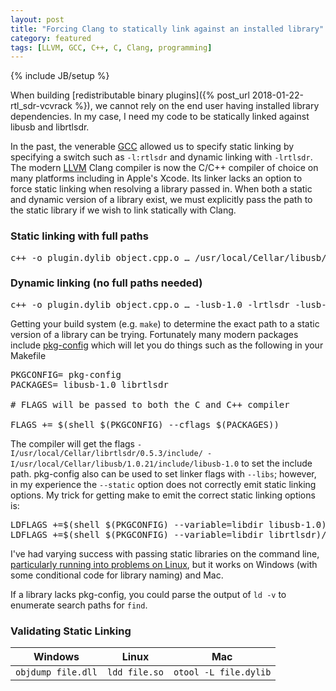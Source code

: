 ```yaml
---
layout: post
title: "Forcing Clang to statically link against an installed library"
category: featured
tags: [LLVM, GCC, C++, C, Clang, programming]
---
```

{% include JB/setup %}

When building [redistributable binary plugins]({% post_url 2018-01-22-rtl_sdr-vcvrack %}),
we cannot rely on the end user having installed library dependencies.
In my case, I need my code to be statically linked against libusb and librtlsdr.

In the past, the venerable [GCC](https://gcc.gnu.org) allowed us to specify static linking by specifying a switch
such as `-l:rtlsdr` and dynamic linking with `-lrtlsdr`. The modern [LLVM](http://llvm.org) Clang compiler
is now the C/C++ compiler of choice on many platforms including in Apple's Xcode.
Its linker lacks an option to force static linking when resolving a library passed in.
When both a static and dynamic version of a library exist, we must explicitly pass the path to the static library if we wish to link statically with Clang.

### Static linking with full paths
<pre class="code">
c++ -o plugin.dylib object.cpp.o … /usr/local/Cellar/libusb/1.0.21/lib/libusb-1.0.a /usr/local/Cellar/librtlsdr/0.5.3/lib/librtlsdr.a
</pre>
### Dynamic linking (no full paths needed)
<pre class="code">
c++ -o plugin.dylib object.cpp.o … -lusb-1.0 -lrtlsdr -lusb-1.0
</pre>

Getting your build system (e.g. `make`) to determine the exact path to a static version of a library can be trying.
Fortunately many modern packages include [pkg-config](https://www.freedesktop.org/wiki/Software/pkg-config/)
which will let you do things such as the following in your Makefile
<pre class="code">
PKGCONFIG= pkg-config
PACKAGES= libusb-1.0 librtlsdr

# FLAGS will be passed to both the C and C++ compiler

FLAGS += $(shell $(PKGCONFIG) --cflags $(PACKAGES))
</pre>

The compiler will get the flags
`-I/usr/local/Cellar/librtlsdr/0.5.3/include/ -I/usr/local/Cellar/libusb/1.0.21/include/libusb-1.0`
to set the include path. pkg-config also can be used to set linker flags with `--libs`; however,
in my experience the `--static` option does not correctly emit static linking options.
My trick for getting make to emit the correct static linking options is:
<pre class="code">
LDFLAGS +=$(shell $(PKGCONFIG) --variable=libdir libusb-1.0)/libusb-1.0.a
LDFLAGS +=$(shell $(PKGCONFIG) --variable=libdir librtlsdr)/librtlsdr.a
</pre>

I've had varying success with passing static libraries on the command line,
[particularly running into problems on Linux](https://github.com/WIZARDISHUNGRY/vcvrack-rtlsdr/issues/26),
but it works on Windows (with some conditional code for library naming) and Mac.

If a library lacks pkg-config, you could parse the output of `ld -v` to enumerate search paths for `find`.


### Validating Static Linking

| Windows            | Linux         | Mac                   |
|--------------------|---------------|-----------------------|
| `objdump file.dll` | `ldd file.so` | `otool -L file.dylib` |
